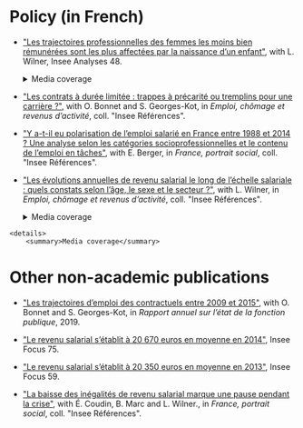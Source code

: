 # Policy (in French)

* ["Les trajectoires professionnelles des femmes les moins bien rémunérées sont les plus affectées par la naissance d’un enfant"](https://insee.fr/fr/statistiques/4226475), with L. Wilner, Insee Analyses 48.
    <details>
            <summary>Media coverage</summary>
  
                <a href="https://www.alternatives-economiques.fr/faut-travailler-faire-plaisir-a-entourage/00090661">Alternatives Économiques</a>,
                <a href="https://www.bfmtv.com/economie/comment-l-arrivee-d-un-enfant-accroit-les-differences-salariales-entre-hommes-et-femmes-1784408.html">BFMTV</a>,
                <a href="https://www.challenges.fr/femmes/cinq-ans-apres-l-arrivee-d-un-enfant-les-meres-perdent-25-de-leurs-revenus-salariaux_679076">Challenges</a>,
                <a href="https://www.cnews.fr/france/2019-10-10/selon-une-etude-de-linsee-larrivee-dun-enfant-pese-sur-le-salaire-des-meres">CNews</a>,
                <a href="https://www.cosmopolitan.fr/avoir-un-enfant-fait-baisser-le-salaire-de-la-femme-mais-pas-celui-de-l-homme,2033497.asp">Cosmopolitan</a>,
                <a href="https://www.dna.fr/magazine-lifestyle/2019/12/08/le-regret-d-etre-mere-un-tabou-difficile-a-briser">Dernières Nouvelles d'Alsace</a>,
                <a href="https://www.francetvinfo.fr/economie/emploi/carriere/vie-professionnelle/emploi-des-femmes/avoir-un-enfant-fait-baisser-les-salaires-des-femmes-selon-l-insee_3654475.html">France 2</a>,
                <a href="https://www.francetvinfo.fr/economie/emploi/carriere/vie-professionnelle/emploi-des-femmes/l-arrivee-d-un-enfant-pese-sur-le-salaire-des-meres-rarement-celui-des-peres-selon-l-insee_3653423.html">France Info</a>,
                <a href="https://www.franceinter.fr/quand-les-enfants-naissent-les-salaires-des-femmes-baissent">France Inter</a>,
                <a href="https://www.glamourparis.com/societe/travail/articles/larrivee-dun-enfant-ferait-baisser-le-salaire-des-femmes-mais-pas-celui-des-hommes/77278">Glamour</a>,
                <a href="https://lentreprise.lexpress.fr/actualites/1/actualites/l-arrivee-d-un-enfant-pese-sur-le-salaire-des-meres-rarement-des-peres-insee_2102653.html">L'Express</a>,
                <a href="https://www.humanite.fr/inegalites-femmes-hommes-la-double-peine-des-travailleuses-pauvres-678544">L'Humanité</a>,
                <a href="https://www.linfodurable.fr/larrivee-dun-enfant-pese-sur-le-salaire-des-meres-rarement-des-peres-insee-14163">L'info durable</a>,
                <a href="https://www.lefigaro.fr/social/l-arrivee-d-un-enfant-penalise-les-femmes-salariees-20191010">Le Figaro</a>,
                <a href="https://www.lejdd.fr/Societe/salaire-5-chiffres-pour-comprendre-les-inegalites-entre-les-femmes-et-les-hommes-3929518">Le Journal du Dimanche</a>,
                <a href="https://www.lemonde.fr/economie/article/2019/10/15/la-parite-homme-femme-progresse-trop-lentement-en-europe_6015567_3234.html">Le Monde</a>,
                <a href="https://www.monde-diplomatique.fr/mav/168/FILLIEULE/61023">Le Monde Diplomatique</a>,
                <a href="https://www.lesechos.fr/economie-france/social/comment-larrivee-dun-enfant-impacte-la-trajectoire-professionnelle-des-femmes-1139055">Les Échos</a>,
                <a href="http://www.leparisien.fr/societe/5-ans-apres-l-arrivee-d-un-enfant-les-femmes-ont-perdu-un-quart-de-leurs-revenus-10-10-2019-8170560.php">Le Parisien</a>,
                <a href="https://www.mieuxvivre-votreargent.fr/vie-pratique/salaire/2019/10/11/cinq-ans-apres-larrivee-dun-enfant-les-femmes-perdent-un-quart-de-leur-salaire/">Mieux Vivre</a>,
                <a href="https://www.ouest-france.fr/societe/egalite-hommes-femmes/l-arrivee-d-un-enfant-impacte-davantage-le-salaire-des-meres-que-celui-des-peres-6558318">Ouest France</a>,
                <a href="https://www.scienceshumaines.com/le-premier-enfant-un-frein-salarial-pour-les-meres_fr_41810.html">Sciences Humaines</a>.
    </details>

<p></p>

* ["Les contrats à durée limitée : trappes à précarité ou tremplins pour une carrière ?"](https://www.insee.fr/fr/statistiques/4183052?sommaire=4182950), with O. Bonnet and S. Georges-Kot, in *Emploi, chômage et revenus d’activité*, coll. "Insee Références".

* ["Y a-t-il eu polarisation de l’emploi salarié en France entre 1988 et 2014 ? Une analyse selon les catégories socioprofessionnelles et le contenu de l’emploi en tâches"](https://www.insee.fr/fr/statistiques/3197271?sommaire=3197289), with E. Berger, in *France, portrait social*, coll. "Insee Références". 

* ["Les évolutions annuelles de revenu salarial le long de l’échelle salariale : quels constats selon l’âge,
le sexe et le secteur ?"](https://www.insee.fr/fr/statistiques/2122740?sommaire=2122750), with L. Wilner, in *Emploi, chômage et revenus d’activité*, coll. "Insee Références". 
    <details>
        <summary>Media coverage</summary>
  
                 <a href="https://bfmbusiness.bfmtv.com/observatoire/un-salarie-gagne-4-fois-plus-a-40-ans-qu-a-25-ans-1001513.html">BFMTV</a>, 
          <a href="https://www.lefigaro.fr/economie/le-scan-eco/dessous-chiffres/2016/07/05/29006-20160705ARTFIG00265-votre-salaire-evolue-t-il-normalement.php">Le Figaro</a>.
   </details>

<p></p>




    <details>
        <summary>Media coverage</summary>
  
         
   </details>

<p></p>

# Other non-academic publications

* ["Les trajectoires d’emploi des contractuels entre 2009 et 2015"](https://www.fonction-publique.gouv.fr/files/files/statistiques/rapports_annuels/2019/07_Dossier-Cotractuels_trajectoires-2019.pdf), with O. Bonnet and S. Georges-Kot, in *Rapport annuel sur l’état de la fonction publique*, 2019.

* ["Le revenu salarial s’établit à 20 670 euros en moyenne en 2014"](https://www.insee.fr/fr/statistiques/2560524), Insee Focus 75.

* ["Le revenu salarial s’établit à 20 350 euros en moyenne en 2013"](https://www.insee.fr/fr/statistiques/2018997), Insee Focus 59.

* ["La baisse des inégalités de revenu salarial marque une pause pendant la crise"](https://www.insee.fr/fr/statistiques/1288514?sommaire=1288529), with É. Coudin, B. Marc and L. Wilner., in *France, portrait social*, coll. "Insee Références". 
